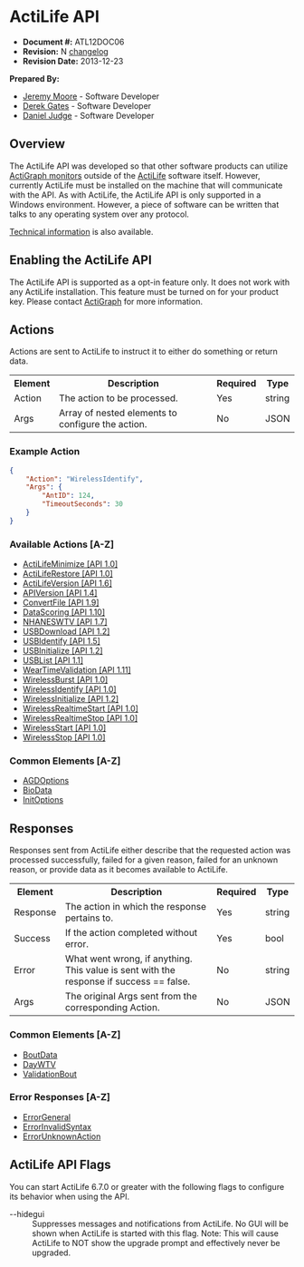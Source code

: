# ActiLife API

* **Document #:** ATL12DOC06
* **Revision:** N [changelog](changelog.md)
* **Revision Date:** 2013-12-23

**Prepared By:**
  
* [Jeremy Moore](https://github.com/jeremydavidmoore) - Software Developer
* [Derek Gates](https://github.com/derekgates) - Software Developer
* [Daniel Judge](https://github.com/dwjref) - Software Developer

## Overview

The ActiLife API was developed so that other software products can utilize [ActiGraph monitors](http://www.actigraphcorp.com/product-category/activity-monitors) outside of the [ActiLife](http://www.actigraphcorp.com/product-category/software) software itself.  However, currently ActiLife must be installed on the machine that will communicate with the API.  As with ActiLife, the ActiLife API is only supported in a Windows environment. However, a piece of software can be written that talks to any operating system over any protocol.

[Technical information](technical.md) is also available.

## Enabling the ActiLife API

The ActiLife API is supported as a opt-in feature only.  It does not work with any ActiLife installation.  This feature must be turned on for your product key.  Please contact [ActiGraph](http://www.actigraphcorp.com/support/contact-support/) for more information.

## Actions

Actions are sent to ActiLife to instruct it to either do something or return data.

<table>
  <tr>
    <th>Element</th>
    <th>Description</th>
    <th>Required</th>
    <th>Type</th>
  </tr>
  <tr>
    <td>Action</td>
    <td>The action to be processed.</td>
    <td>Yes</td>
    <td>string</td>
  </tr>
  <tr>
    <td>Args</td>
    <td>Array of nested elements to configure the action.</td>
    <td>No</td>
    <td>JSON</td>
  </tr>
</table>

### Example Action
```JSON
{
    "Action": "WirelessIdentify",
    "Args": {
        "AntID": 124,
        "TimeoutSeconds": 30
    }
}
```


### Available Actions [A-Z]

* [ActiLifeMinimize [API 1.0]](actions/actilifeminimize.md)
* [ActiLifeRestore [API 1.0]](actions/actiliferestore.md)
* [ActiLifeVersion [API 1.6]](actions/actilifeversion.md)
* [APIVersion [API 1.4]](actions/apiversion.md)
* [ConvertFile [API 1.9]](actions/convertfile.md)
* [DataScoring [API 1.10]](actions/datascoring.md)
* [NHANESWTV [API 1.7]](actions/nhaneswtv.md)
* [USBDownload [API 1.2]](actions/usbdownload.md)
* [USBIdentify [API 1.5]](actions/usbidentify.md)
* [USBInitialize [API 1.2]](actions/usbinitialize.md)
* [USBList [API 1.1]](actions/usblist.md)
* [WearTimeValidation [API 1.11]](actions/weartimevalidation.md)
* [WirelessBurst [API 1.0]](actions/wirelessburst.md)
* [WirelessIdentify [API 1.0]](actions/wirelessidentify.md)
* [WirelessInitialize [API 1.2]](actions/wirelessinitialize.md)
* [WirelessRealtimeStart [API 1.0]](actions/wirelessrealtimestart.md)
* [WirelessRealtimeStop [API 1.0]](actions/wirelessrealtimestop.md)
* [WirelessStart [API 1.0]](actions/wirelessstart.md)
* [WirelessStop [API 1.0]](actions/wirelessstop.md)

### Common Elements [A-Z]

* [AGDOptions](elements/agdoptions.md)
* [BioData](elements/biodata.md)
* [InitOptions](elements/initoptions.md)

## Responses

Responses sent from ActiLife either describe that the requested action was processed successfully, failed for a given reason, failed for an unknown reason, or provide data as it becomes available to ActiLife.

<table>
  <tr>
    <th>Element</th>
    <th>Description</th>
    <th>Required</th>
    <th>Type</th>
  </tr>
  <tr>
    <td>Response</td>
    <td>The action in which the response pertains to.</td>
    <td>Yes</td>
    <td>string</td>
  </tr>
  <tr>
    <td>Success</td>
    <td>If the action completed without error.</td>
    <td>Yes</td>
    <td>bool</td>
  </tr>
  <tr>
    <td>Error</td>
    <td>What went wrong, if anything. This value is sent with the response if success == false.</td>
    <td>No</td>
    <td>string</td>
  </tr>
  <tr>
    <td>Args</td>
    <td>The original Args sent from the corresponding Action.</td>
    <td>No</td>
    <td>JSON</td>
  </tr>
</table>

### Common Elements [A-Z]

* [BoutData](elements/boutdata.md)
* [DayWTV](elements/daywtv.md)
* [ValidationBout](elements/validationbout.md)

### Error Responses [A-Z]

* [ErrorGeneral](responses/errorgeneral.md)
* [ErrorInvalidSyntax](responses/errorinvalidsyntax.md)
* [ErrorUnknownAction](responses/errorunknownaction.md)

## ActiLife API Flags

You can start ActiLife 6.7.0 or greater with the following flags to configure its behavior when using the API.

<dl>
    <dt>--hidegui</dt>
    <dd>Suppresses messages and notifications from ActiLife.  No GUI will be shown when ActiLife is started with this flag.  Note: This will cause ActiLife to NOT show the upgrade prompt and effectively never be upgraded.</dd>
</dl>
